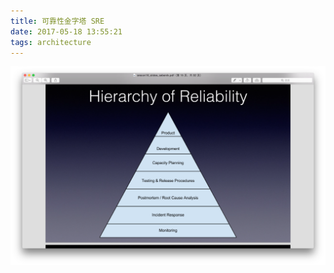 ```yaml
---
title: 可靠性金字塔 SRE
date: 2017-05-18 13:55:21
tags: architecture
---
```


![SRE](https://github.com/funkygao/blogassets/blob/master/img/sre.png?raw=true)
